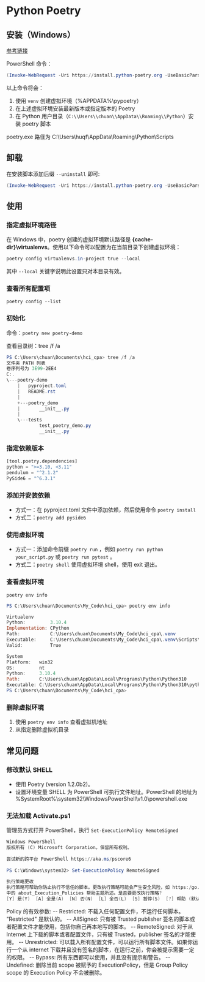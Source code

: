 # Python Poetry

## 安装（Windows）

[参考链接](https://python-poetry.org/docs/master/#installing-with-the-official-installer)

PowerShell 命令：

```powershell
(Invoke-WebRequest -Uri https://install.python-poetry.org -UseBasicParsing).Content | py - --version 1.2.0b2
```

以上命令将会：

1. 使用 `venv` 创建虚拟环境（%APPDATA%\\pypoetry）
2. 在上述虚拟环境安装最新版本或指定版本的 Poetry
3. 在 Python 用户目录（`C:\\Users\\chuan\\AppData\\Roaming\\Python`）安装 poetry 脚本

poetry.exe 路径为 C:\Users\huqf\AppData\Roaming\Python\Scripts

## 卸载

在安装脚本添加后缀 `--uninstall` 即可:
```powershell
(Invoke-WebRequest -Uri https://install.python-poetry.org -UseBasicParsing).Content | py - --version 1.2.0b2 --uninstall
```

## 使用

### 指定虚拟环境路径

在 Windows 中，poetry 创建的虚拟环境默认路径是 **{cache-dir}\virtualenvs**。使用以下命令可以配置为在当前目录下创建虚拟环境：

```powershell
poetry config virtualenvs.in-project true --local
```

其中 `--local` 关键字说明此设置只对本目录有效。

### 查看所有配置项

`poetry config --list`

### 初始化

命令：`poetry new poetry-demo`

查看目录树：tree /f /a

```powershell
PS C:\Users\chuan\Documents\hci_cpa> tree /f /a
文件夹 PATH 列表
卷序列号为 3E99-2EE4
C:.
\---poetry-demo
    |   pyproject.toml
    |   README.rst
    |
    +---poetry_demo
    |       __init__.py
    |
    \---tests
            test_poetry_demo.py
            __init__.py
```

### 指定依赖版本

```python
[tool.poetry.dependencies]
python = ">=3.10, <3.11"
pendulum = "^2.1.2"
PySide6 = "^6.3.1"
```

### 添加并安装依赖

- 方式一：在 pyproject.toml 文件中添加依赖，然后使用命令 `poetry install`
- 方式二：`poetry add pyside6`

### 使用虚拟环境

- 方式一：添加命令前缀 `poetry run` ，例如 `poetry run python your_script.py` 或 `poetry run pytest` 。
- 方式二：`poetry shell` 使用虚拟环境 shell，使用 exit 退出。

### 查看虚拟环境

`poetry env info`

```powershell
PS C:\Users\chuan\Documents\My_Code\hci_cpa> poetry env info

Virtualenv
Python:         3.10.4
Implementation: CPython
Path:           C:\Users\chuan\Documents\My_Code\hci_cpa\.venv
Executable:     C:\Users\chuan\Documents\My_Code\hci_cpa\.venv\Scripts\python.exe
Valid:          True

System
Platform:   win32
OS:         nt
Python:     3.10.4
Path:       C:\Users\chuan\AppData\Local\Programs\Python\Python310
Executable: C:\Users\chuan\AppData\Local\Programs\Python\Python310\python.exe
PS C:\Users\chuan\Documents\My_Code\hci_cpa>
```

### 删除虚拟环境

1. 使用 `poetry env info` 查看虚拟机地址
2. 从指定删除虚拟机目录

## 常见问题

### 修改默认 SHELL

- 使用 Poetry (version 1.2.0b2)。
- 设置环境变量 SHELL 为 PowerShell 可执行文件地址。PowerShell 的地址为 %SystemRoot%\system32\WindowsPowerShell\v1.0\powershell.exe

### 无法加载 Activate.ps1

管理员方式打开 PowerShell，执行 `Set-ExecutionPolicy RemoteSigned`

```powershell
Windows PowerShell
版权所有 (C) Microsoft Corporation。保留所有权利。
 
尝试新的跨平台 PowerShell https://aka.ms/pscore6
 
PS C:\Windows\system32> Set-ExecutionPolicy RemoteSigned
 
执行策略更改
执行策略可帮助你防止执行不信任的脚本。更改执行策略可能会产生安全风险，如 https:/go.microsoft.com/fwlink/?LinkID=135170
中的 about_Execution_Policies 帮助主题所述。是否要更改执行策略?
[Y] 是(Y)  [A] 全是(A)  [N] 否(N)  [L] 全否(L)  [S] 暂停(S)  [?] 帮助 (默认值为“N”): Y
```

Policy 的有效参数:
-- Restricted: 不载入任何配置文件，不运行任何脚本。 "Restricted" 是默认的。
-- AllSigned: 只有被 Trusted publisher 签名的脚本或者配置文件才能使用，包括你自己再本地写的脚本。
-- RemoteSigned: 对于从 Internet 上下载的脚本或者配置文件，只有被 Trusted，publisher 签名的才能使用。
-- Unrestricted: 可以载入所有配置文件，可以运行所有脚本文件。如果你运行一个从 internet 下载并且没有签名的脚本，在运行之前，你会被提示需要一定的权限。
-- Bypass: 所有东西都可以使用，并且没有提示和警告。
-- Undefined: 删除当前 scope 被赋予的 ExecutionPolicy，但是 Group Policy scope 的 Execution Policy 不会被删除。